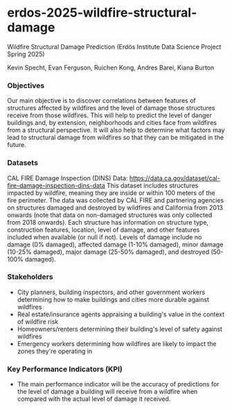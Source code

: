 # erdos-2025-wildfire-structural-damage

Wildfire Structural Damage Prediction (Erdös Institute Data Science Project Spring 2025)

Kevin Specht, Evan Ferguson, Ruichen Kong, Andres Barei, Kiana Burton

### Objectives

Our main objective is to discover correlations between features of structures affected by wildfires and the level of damage those structures receive from those wildfires. This will help to predict the level of danger buildings and, by extension, neighborhoods and cities face from wildfires from a structural perspective. It will also help to determine what factors may lead to structural damage from wildfires so that they can be mitigated in the future.

### Datasets

CAL FIRE Damage Inspection (DINS) Data: https://data.ca.gov/dataset/cal-fire-damage-inspection-dins-data
This dataset includes structures impacted by wildfire, meaning they are inside or within 100 meters of the fire perimeter. The data was collected by CAL FIRE and partnering agencies on structures damaged and destroyed by wildfires and California from 2013 onwards (note that data on non-damaged structures was only collected from 2018 onwards). Each structure has information on structure type, construction features, location, level of damage, and other features included when available (or null if not). Levels of damage include no damage (0% damaged), affected damage (1-10% damaged), minor damage (10-25% damaged), major damage (25-50% damaged), and destroyed (50-100% damaged).

### Stakeholders

- City planners, building inspectors, and other government workers determining how to make buildings and cities more durable against wildfires
- Real estate/insurance agents appraising a building's value in the context of wildfire risk
- Homeowners/renters determining their building's level of safety against wildfires
- Emergency workers determining how wildfires are likely to impact the zones they're operating in

### Key Performance Indicators (KPI)

- The main performance indicator will be the accuracy of predictions for the level of damage a building will receive from a wildfire when compared with the actual level of damage it received.
